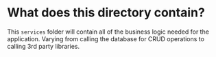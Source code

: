 # What does this directory contain?
This `services` folder will contain all of the business logic needed for the application. Varying from calling the database for CRUD operations to calling 3rd party libraries.